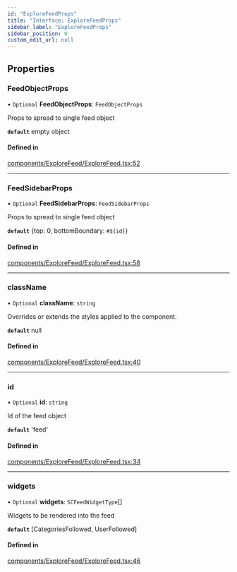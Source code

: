 ```yaml
---
id: "ExploreFeedProps"
title: "Interface: ExploreFeedProps"
sidebar_label: "ExploreFeedProps"
sidebar_position: 0
custom_edit_url: null
---
```


## Properties

### FeedObjectProps

• `Optional` **FeedObjectProps**: `FeedObjectProps`

Props to spread to single feed object

**`default`** empty object

#### Defined in

[components/ExploreFeed/ExploreFeed.tsx:52](https://github.com/selfcommunity/community-ui/blob/8bbb33c/packages/sc-templates/src/components/ExploreFeed/ExploreFeed.tsx#L52)

___

### FeedSidebarProps

• `Optional` **FeedSidebarProps**: `FeedSidebarProps`

Props to spread to single feed object

**`default`** {top: 0, bottomBoundary: `#${id}`}

#### Defined in

[components/ExploreFeed/ExploreFeed.tsx:58](https://github.com/selfcommunity/community-ui/blob/8bbb33c/packages/sc-templates/src/components/ExploreFeed/ExploreFeed.tsx#L58)

___

### className

• `Optional` **className**: `string`

Overrides or extends the styles applied to the component.

**`default`** null

#### Defined in

[components/ExploreFeed/ExploreFeed.tsx:40](https://github.com/selfcommunity/community-ui/blob/8bbb33c/packages/sc-templates/src/components/ExploreFeed/ExploreFeed.tsx#L40)

___

### id

• `Optional` **id**: `string`

Id of the feed object

**`default`** 'feed'

#### Defined in

[components/ExploreFeed/ExploreFeed.tsx:34](https://github.com/selfcommunity/community-ui/blob/8bbb33c/packages/sc-templates/src/components/ExploreFeed/ExploreFeed.tsx#L34)

___

### widgets

• `Optional` **widgets**: `SCFeedWidgetType`[]

Widgets to be rendered into the feed

**`default`** [CategoriesFollowed, UserFollowed]

#### Defined in

[components/ExploreFeed/ExploreFeed.tsx:46](https://github.com/selfcommunity/community-ui/blob/8bbb33c/packages/sc-templates/src/components/ExploreFeed/ExploreFeed.tsx#L46)
